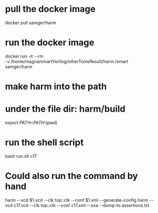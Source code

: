 # pull the docker image
docker pull samger/harm

# run the docker image
docker run -it --rm \
  -v /home/magna/smartVerilog/otherToolsResult/harm:/smart \
  samger/harm

# make harm into the path
# under the file dir: harm/build
export PATH=$PATH:$(pwd)


# run the shell script
bash run.sh c17

# Could also run the command by hand

harm --vcd $1.vcd --clk top::clk --conf $1.xml --generate-config
harm --vcd c17.vcd --clk top::clk --conf c17.xml --sva --dump-to assertions.txt


